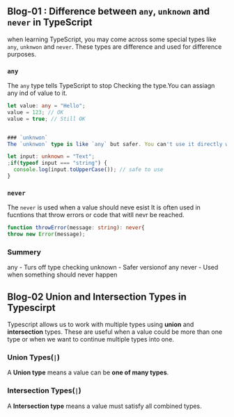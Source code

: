 ## Blog-01 : Difference between   `any`, `unknown` and `never` in TypeScript
when learning TypeScript, you may come across some special types like `any`, `unknwon` and `never`. These types are difference and used for difference purposes.

### `any`
The `any` type tells TypeScript to stop Checking the type.You can assiagn any ind of value to it.
```ts
let value: any = "Hello";
value = 123; // OK
value = true; // Still OK


### `unknwon`
The `unknwon` type is like `any` but safer. You can't use it directly without checking the type.
```


```ts
let input: unknown = "Text";
;if(typeof input === "string") {
  console.log(input.toUpperCase()); // safe to use
}
```


### `never`
The `never` is used when a value should neve esist It is often used in fucntions that throw errors or code that witll nevr be reached.


```ts
function throwError(message: string): never{
throw new Error(message);
```

### Summery
any - Turs off type checking
unknown - Safer versionof any
never - Used when something should never happen

## Blog-02 Union and Intersection Types in Typescirpt
Typescript allows us to work with multiple types using **union** and **intersection** types. These are useful when a value could be more than one type or when we want to continue multiple types into one. 



### Union  Types(`|`)
A **Union type** means a value can be **one of many types**.


### Intersection  Types(`|`)
A **Intersection type** means a value must satisfy all combined types.


